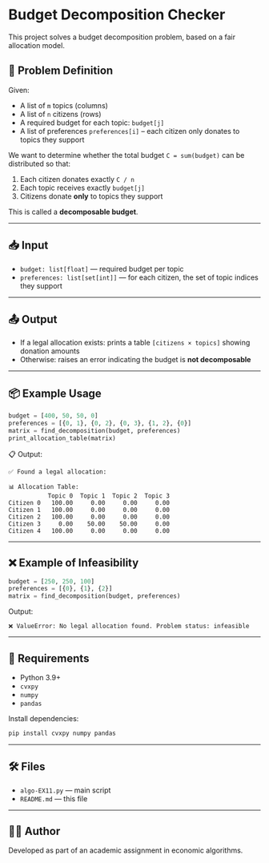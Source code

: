 # Budget Decomposition Checker

This project solves a budget decomposition problem, based on a fair allocation model.

## 🧠 Problem Definition

Given:
- A list of `m` topics (columns)
- A list of `n` citizens (rows)
- A required budget for each topic: `budget[j]`
- A list of preferences `preferences[i]` – each citizen only donates to topics they support

We want to determine whether the total budget `C = sum(budget)` can be distributed so that:

1. Each citizen donates exactly `C / n`
2. Each topic receives exactly `budget[j]`
3. Citizens donate **only** to topics they support

This is called a **decomposable budget**.

---

## 📥 Input

- `budget: list[float]` — required budget per topic
- `preferences: list[set[int]]` — for each citizen, the set of topic indices they support

---

## 📤 Output

- If a legal allocation exists: prints a table `[citizens × topics]` showing donation amounts
- Otherwise: raises an error indicating the budget is **not decomposable**

---

## 📦 Example Usage

```python
budget = [400, 50, 50, 0]
preferences = [{0, 1}, {0, 2}, {0, 3}, {1, 2}, {0}]
matrix = find_decomposition(budget, preferences)
print_allocation_table(matrix)
```

📋 Output:
```
✅ Found a legal allocation:

📊 Allocation Table:
           Topic 0  Topic 1  Topic 2  Topic 3
Citizen 0   100.00     0.00     0.00     0.00
Citizen 1   100.00     0.00     0.00     0.00
Citizen 2   100.00     0.00     0.00     0.00
Citizen 3     0.00    50.00    50.00     0.00
Citizen 4   100.00     0.00     0.00     0.00
```

---

## ❌ Example of Infeasibility

```python
budget = [250, 250, 100]
preferences = [{0}, {1}, {2}]
matrix = find_decomposition(budget, preferences)
```

Output:
```
❌ ValueError: No legal allocation found. Problem status: infeasible
```

---

## 🧪 Requirements

- Python 3.9+
- `cvxpy`
- `numpy`
- `pandas`

Install dependencies:
```bash
pip install cvxpy numpy pandas
```

---

## 🛠 Files

- `algo-EX11.py` — main script
- `README.md` — this file

---

## 🧑‍💻 Author

Developed as part of an academic assignment in economic algorithms.
